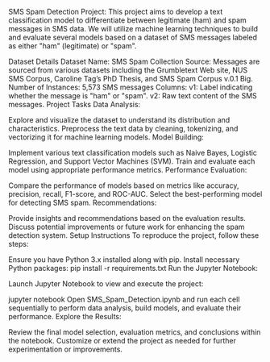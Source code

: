 SMS Spam Detection Project:
This project aims to develop a text classification model to differentiate between legitimate (ham) and spam messages in SMS data. We will utilize machine learning techniques to build and evaluate several models based on a dataset of SMS messages labeled as either "ham" (legitimate) or "spam".

Dataset Details
Dataset Name: SMS Spam Collection
Source: Messages are sourced from various datasets including the Grumbletext Web site, NUS SMS Corpus, Caroline Tag’s PhD Thesis, and SMS Spam Corpus v.0.1 Big.
Number of Instances: 5,573 SMS messages
Columns:
v1: Label indicating whether the message is "ham" or "spam".
v2: Raw text content of the SMS messages.
Project Tasks
Data Analysis:

Explore and visualize the dataset to understand its distribution and characteristics.
Preprocess the text data by cleaning, tokenizing, and vectorizing it for machine learning models.
Model Building:

Implement various text classification models such as Naive Bayes, Logistic Regression, and Support Vector Machines (SVM).
Train and evaluate each model using appropriate performance metrics.
Performance Evaluation:

Compare the performance of models based on metrics like accuracy, precision, recall, F1-score, and ROC-AUC.
Select the best-performing model for detecting SMS spam.
Recommendations:

Provide insights and recommendations based on the evaluation results.
Discuss potential improvements or future work for enhancing the spam detection system.
Setup Instructions
To reproduce the project, follow these steps:

Ensure you have Python 3.x installed along with pip.
Install necessary Python packages:
pip install -r requirements.txt
Run the Jupyter Notebook:

Launch Jupyter Notebook to view and execute the project:

jupyter notebook
Open SMS_Spam_Detection.ipynb and run each cell sequentially to perform data analysis, build models, and evaluate their performance.
Explore the Results:

Review the final model selection, evaluation metrics, and conclusions within the notebook.
Customize or extend the project as needed for further experimentation or improvements.
